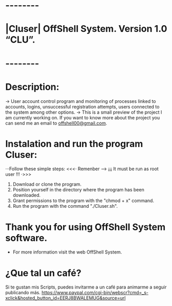 # --------
# |Cluser| OffShell System. Version 1.0 “CLU”. 
# --------
# Description:
→ User account control program and monitoring of processes linked to accounts, logins, unsuccessful registration attempts, users connected to the system among other options.
-> This is a small preview of the project I am currently working on. If you want to know more about the project you can send me an email to offshell00@gmail.com.
# Instalation and run the program Cluser:
···Follow these simple steps:
<<<· Remenber --> ¡¡¡ It must be run as root user !!! ·>>>
1. Download or clone the program.
2. Position yourself in the directory where the program has been downloaded.
3. Grant permissions to the program with the "chmod + x" command.
4. Run the program with the command "./Cluser.sh".

# Thank you for using OffShell System software.
- For more information visit the web OffShell System.
# ¿Que tal un café?
Si te gustan mis Scripts, puedes invitarme a un café para animarme a seguir publicando más.
https://www.paypal.com/cgi-bin/webscr?cmd=_s-xclick&hosted_button_id=EERJ8BWALEMUG&source=url
